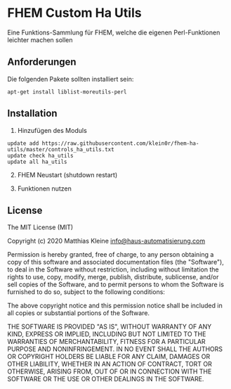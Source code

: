 # FHEM Custom Ha Utils

Eine Funktions-Sammlung für FHEM, welche die eigenen Perl-Funktionen leichter machen sollen

## Anforderungen

Die folgenden Pakete sollten installiert sein:

```
apt-get install liblist-moreutils-perl
```

## Installation

1. Hinzufügen des Moduls

```
update add https://raw.githubusercontent.com/klein0r/fhem-ha-utils/master/controls_ha_utils.txt
update check ha_utils
update all ha_utils
```

2. FHEM Neustart (shutdown restart)

3. Funktionen nutzen

## License

The MIT License (MIT)

Copyright (c) 2020 Matthias Kleine <info@haus-automatisierung.com>

Permission is hereby granted, free of charge, to any person obtaining a copy
of this software and associated documentation files (the "Software"), to deal
in the Software without restriction, including without limitation the rights
to use, copy, modify, merge, publish, distribute, sublicense, and/or sell
copies of the Software, and to permit persons to whom the Software is
furnished to do so, subject to the following conditions:

The above copyright notice and this permission notice shall be included in
all copies or substantial portions of the Software.

THE SOFTWARE IS PROVIDED "AS IS", WITHOUT WARRANTY OF ANY KIND, EXPRESS OR
IMPLIED, INCLUDING BUT NOT LIMITED TO THE WARRANTIES OF MERCHANTABILITY,
FITNESS FOR A PARTICULAR PURPOSE AND NONINFRINGEMENT. IN NO EVENT SHALL THE
AUTHORS OR COPYRIGHT HOLDERS BE LIABLE FOR ANY CLAIM, DAMAGES OR OTHER
LIABILITY, WHETHER IN AN ACTION OF CONTRACT, TORT OR OTHERWISE, ARISING FROM,
OUT OF OR IN CONNECTION WITH THE SOFTWARE OR THE USE OR OTHER DEALINGS IN
THE SOFTWARE.